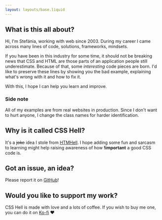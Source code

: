 ```yaml
---
layout: layouts/base.liquid
---
```


## What is this all about?

Hi, I'm Stefánia, working with web since 2003. During my career I came across many lines of code, solutions, frameworks, mindsets.

If you have been in this industry for some time, it should not be breaking news that CSS and HTML are those parts of an application
people still underestimate. Because of that, some _interesting_ code pieces are born. I'd like to preserve these lines by showing you the bad
example, explaining what's wrong with it and how to fix it.

With this, I hope I can help you learn and improve.


### Side note

All of my examples are from real websites in production. Since I don't want to hurt anyone, I change the class names for harder identification.

## Why is it called CSS Hell?

It's a ~~joke~~ idea I stole from [HTMHell](https://www.htmhell.dev/). I hope adding some fun and sarcasm to learning might help raising awareness of 
how **!important** a good CSS code is.


## Got an issue, an idea?

Please report it on [GitHub](https://github.com/cat-a-flame/CSSHell)!


## Would you like to support my work?

CSS Hell is made with love and a lots of coffee. If you wish to buy me one, you can do it on [Ko-fi](https://ko-fi.com/cat_a_flame) ❤️